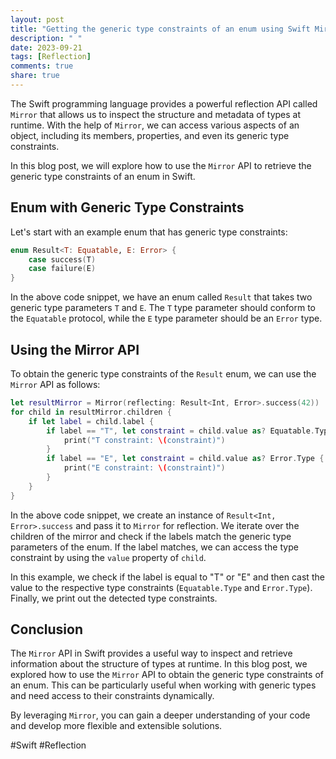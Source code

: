 ```yaml
---
layout: post
title: "Getting the generic type constraints of an enum using Swift Mirror API"
description: " "
date: 2023-09-21
tags: [Reflection]
comments: true
share: true
---
```


The Swift programming language provides a powerful reflection API called `Mirror` that allows us to inspect the structure and metadata of types at runtime. With the help of `Mirror`, we can access various aspects of an object, including its members, properties, and even its generic type constraints.

In this blog post, we will explore how to use the `Mirror` API to retrieve the generic type constraints of an enum in Swift.

## Enum with Generic Type Constraints

Let's start with an example enum that has generic type constraints:

```swift
enum Result<T: Equatable, E: Error> {
    case success(T)
    case failure(E)
}
```

In the above code snippet, we have an enum called `Result` that takes two generic type parameters `T` and `E`. The `T` type parameter should conform to the `Equatable` protocol, while the `E` type parameter should be an `Error` type.

## Using the Mirror API

To obtain the generic type constraints of the `Result` enum, we can use the `Mirror` API as follows:

```swift
let resultMirror = Mirror(reflecting: Result<Int, Error>.success(42))
for child in resultMirror.children {
    if let label = child.label {
        if label == "T", let constraint = child.value as? Equatable.Type {
            print("T constraint: \(constraint)")
        }
        if label == "E", let constraint = child.value as? Error.Type {
            print("E constraint: \(constraint)")
        }
    }
}
```

In the above code snippet, we create an instance of `Result<Int, Error>.success` and pass it to `Mirror` for reflection. We iterate over the children of the mirror and check if the labels match the generic type parameters of the enum. If the label matches, we can access the type constraint by using the `value` property of `child`.

In this example, we check if the label is equal to "T" or "E" and then cast the value to the respective type constraints (`Equatable.Type` and `Error.Type`). Finally, we print out the detected type constraints.

## Conclusion

The `Mirror` API in Swift provides a useful way to inspect and retrieve information about the structure of types at runtime. In this blog post, we explored how to use the `Mirror` API to obtain the generic type constraints of an enum. This can be particularly useful when working with generic types and need access to their constraints dynamically.

By leveraging `Mirror`, you can gain a deeper understanding of your code and develop more flexible and extensible solutions.

#Swift #Reflection